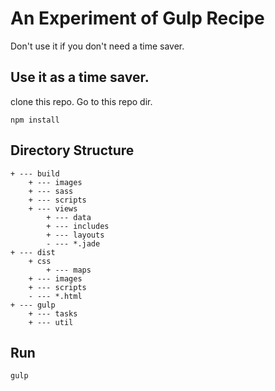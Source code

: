 # An Experiment of Gulp Recipe

Don't use it if you don't need a time saver.

## Use it as a time saver.

clone this repo. Go to this repo dir.

`npm install`


## Directory Structure

```
+ --- build
	+ --- images
	+ --- sass
	+ --- scripts
	+ --- views
		+ --- data
		+ --- includes
		+ --- layouts
		- --- *.jade
+ --- dist
	+ css
		+ --- maps
	+ --- images
	+ --- scripts
	- --- *.html
+ --- gulp
	+ --- tasks
	+ --- util
```


## Run

`gulp`
